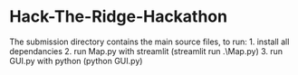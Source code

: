 # Hack-The-Ridge-Hackathon

The submission directory contains the main source files, to run:
    1. install all dependancies
    2. run Map.py with streamlit (streamlit run .\Map.py)
    3. run GUI.py with python (python GUI.py)